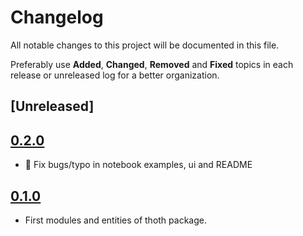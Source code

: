 # Changelog
All notable changes to this project will be documented in this file.

Preferably use **Added**, **Changed**, **Removed** and **Fixed** topics in each release or unreleased log for a better organization.

## [Unreleased]

## [0.2.0](https://github.com/rafaelleinio/thoth/releases/tag/0.2.0)
* 🐛 Fix bugs/typo in notebook examples, ui and README

## [0.1.0](https://github.com/rafaelleinio/thoth/releases/tag/0.1.0)
* First modules and entities of thoth package.

